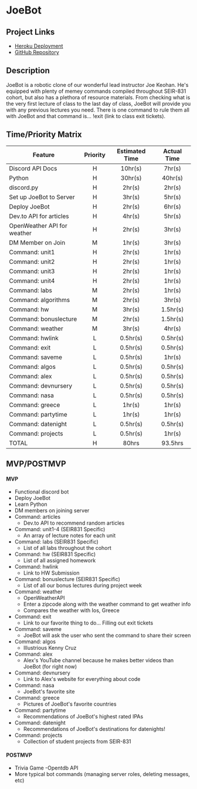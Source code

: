 # JoeBot

## Project Links

- [Heroku Deployment](https://seir-joebot.herokuapp.com/)
- [GitHub Repository](https://github.com/jakenguyen0118/joebot)

## Description

JoeBot is a robotic clone of our wonderful lead instructor Joe Keohan. He's equipped with plenty of memey commands compiled throughout SEIR-831 cohort, but also has a plethora of resource materials. From checking what is the very first lecture of class to the last day of class, JoeBot will provide you with any previous lectures you need. There is one command to rule them all with JoeBot and that command is... !exit (link to class exit tickets).

## Time/Priority Matrix

|  Feature  |  Priority  |  Estimated Time  |  Actual Time  |
|  ---  |  :---:  |   :---:  |  :---:  |
| Discord API Docs | H | 10hr(s) | 7hr(s) |
| Python | H | 30hr(s) | 40hr(s) |
| discord.py | H | 2hr(s) | 2hr(s) |
| Set up JoeBot to Server | H | 3hr(s) | 5hr(s) |
| Deploy JoeBot | H | 2hr(s) | 6hr(s) |
| Dev.to API for articles | H | 4hr(s) | 5hr(s) |
| OpenWeather API for weather | H | 2hr(s) | 3hr(s) |
| DM Member on Join | M | 1hr(s) | 3hr(s) |
| Command: unit1 | H | 2hr(s) | 1hr(s) |
| Command: unit2 | H | 2hr(s) | 1hr(s) |
| Command: unit3 | H | 2hr(s) | 1hr(s) |
| Command: unit4 | H | 2hr(s) | 1hr(s) |
| Command: labs | M | 2hr(s) | 1hr(s) |
| Command: algorithms | M | 2hr(s) | 3hr(s) |
| Command: hw | M | 3hr(s) | 1.5hr(s) |
| Command: bonuslecture | M | 2hr(s) | 1.5hr(s) |
| Command: weather | M | 3hr(s) | 4hr(s) |
| Command: hwlink | L | 0.5hr(s) | 0.5hr(s) |
| Command: exit | L | 0.5hr(s) | 0.5hr(s) |
| Command: saveme | L | 0.5hr(s) | 1hr(s) |
| Command: algos | L | 0.5hr(s) | 0.5hr(s) |
| Command: alex | L | 0.5hr(s) | 0.5hr(s) |
| Command: devnursery | L | 0.5hr(s) | 0.5hr(s) |
| Command: nasa | L | 0.5hr(s) | 0.5hr(s) |
| Command: greece | L | 1hr(s) | 1hr(s) |
| Command: partytime | L | 1hr(s) | 1hr(s) |
| Command: datenight | L | 0.5hr(s) | 0.5hr(s) |
| Command: projects | L | 0.5hr(s) | 1hr(s) |
| TOTAL | H | 80hrs | 93.5hrs |

## MVP/POSTMVP

#### MVP

- Functional discord bot
- Deploy JoeBot
- Learn Python
- DM members on joining server
- Command: articles
    - Dev.to API to recommend random articles
- Command: unit1-4 (SEIR831 Specific)
    - An array of lecture notes for each unit
- Command: labs (SEIR831 Specific)
    - List of all labs throughout the cohort
- Command: hw (SEIR831 Specific)
    - List of all assigned homework
- Command: hwlink
    - Link to HW Submission
- Command: bonuslecture (SEIR831 Specific)
    - List of all our bonus lectures during project week
- Command: weather
    - OpenWeatherAPI
    - Enter a zipcode along with the weather command to get weather info
    - Compares the weather with Ios, Greece
- Command: exit
    - Link to our favorite thing to do... Filling out exit tickets
- Command: saveme
    - JoeBot will ask the user who sent the command to share their screen
- Command: algos
    - Illustrious Kenny Cruz
- Command: alex
    - Alex's YouTube channel because he makes better videos than JoeBot (for right now)
- Command: devnursery
    - Link to Alex's website for everything about code
- Command: nasa
    - JoeBot's favorite site
- Command: greece
    - Pictures of JoeBot's favorite countries
- Command: partytime
    - Recommendations of JoeBot's highest rated IPAs
- Command: datenight
    - Recommendations of JoeBot's destinations for datenights!
- Command: projects
    - Collection of student projects from SEIR-831

#### POSTMVP

- Trivia Game
    -Opentdb API
- More typical bot commands (managing server roles, deleting messages, etc)